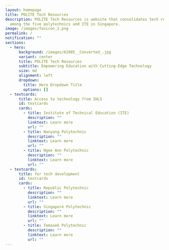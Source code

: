 ```yaml
---
layout: homepage
title: POLITE Tech Resources
description: POLITE Tech Resources is website that consolidates tech resources
  among the five polytechnics and ITE in Singapore.
image: /images/favicon_2.png
permalink: /
notification: ""
sections:
  - hero:
      background: /images/62005__Converted_.jpg
      variant: center
      title: POLITE Tech Resources
      subtitle: Empowering Education with Cutting-Edge Technology
      size: md
      alignment: left
      dropdown:
        title: Hero Dropdown Title
        options: []
  - textcards:
      title: Access to technology from IHLS
      id: textcards
      cards:
        - title: Institute of Technical Education (ITE)
          description: ""
          linktext: Learn more
          url: ""
        - title: Nanyang Polytechnic
          description: ""
          linktext: Learn more
          url: ""
        - title: Ngee Ann Polytechnic
          description: ""
          linktext: Learn more
          url: ""
  - textcards:
      title: for tech development
      id: textcards
      cards:
        - title: Republic Polytechnic
          description: ""
          linktext: Learn more
          url: ""
        - title: Singapore Polytechnic
          description: ""
          linktext: Learn more
          url: ""
        - title: Temasek Polytechnic
          description: ""
          linktext: Learn more
          url: ""
---
```


